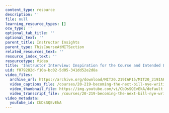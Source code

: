 ```yaml
---
content_type: resource
description: ''
file: null
learning_resource_types: []
ocw_type: ''
optional_tab_title: ''
optional_text: ''
parent_title: Instructor Insights
parent_type: ThisCourseAtMITSection
related_resources_text: ''
resource_index_text: ''
resourcetype: Video
title: 'Instructor Interview: Inspiration for the Course and Intended Learning outcomes'
uid: f079282d-f10a-bc02-5d05-341dd52e2d8a
video_files:
  archive_url: https://archive.org/download/MIT20.219IAP15/MIT20_219IAP15_Course_Development_300k.mp4
  video_captions_file: /courses/20-219-becoming-the-next-bill-nye-writing-and-hosting-the-educational-show-january-iap-2015/7024e0aaff2f5745bbf4348f27583776_CbDsSQEvEkA.vtt
  video_thumbnail_file: https://img.youtube.com/vi/CbDsSQEvEkA/default.jpg
  video_transcript_file: /courses/20-219-becoming-the-next-bill-nye-writing-and-hosting-the-educational-show-january-iap-2015/b125a25d8ac0545b2477a3dc2633f8a5_CbDsSQEvEkA.pdf
video_metadata:
  youtube_id: CbDsSQEvEkA
---
```

